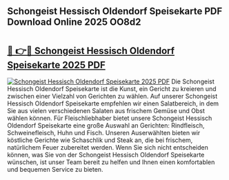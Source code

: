 ## Schongeist Hessisch Oldendorf Speisekarte PDF Download Online 2025 OO8d2

# <h2><a href="http://gcc8wg.nevu.top/?p=Schongeist+Hessisch+Oldendorf+Speisekarte">🔗 👉🔴 Schongeist Hessisch Oldendorf Speisekarte 2025 PDF</a></h2>

[![Schongeist Hessisch Oldendorf Speisekarte 2025 PDF](https://i.imgur.com/dBaPXMq.png)](http://gcc8wg.nevu.top/?p=Schongeist+Hessisch+Oldendorf+Speisekarte)
Die Schongeist Hessisch Oldendorf Speisekarte ist die Kunst, ein Gericht zu kreieren und zwischen einer Vielzahl von Gerichten zu wählen. Auf unserer Schongeist Hessisch Oldendorf Speisekarte empfehlen wir einen Salatbereich, in dem Sie aus vielen verschiedenen Salaten aus frischem Gemüse und Obst wählen können. Für Fleischliebhaber bietet unsere Schongeist Hessisch Oldendorf Speisekarte eine große Auswahl an Gerichten: Rindfleisch, Schweinefleisch, Huhn und Fisch. Unseren Auserwählten bieten wir köstliche Gerichte wie Schaschlik und Steak an, die bei frischem, natürlichem Feuer zubereitet werden. Wenn Sie sich nicht entscheiden können, was Sie von der Schongeist Hessisch Oldendorf Speisekarte wünschen, ist unser Team bereit zu helfen und Ihnen einen komfortablen und bequemen Service zu bieten.
